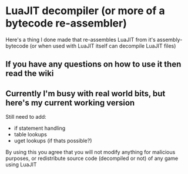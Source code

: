 LuaJIT decompiler (or more of a bytecode re-assembler)
======================================================

Here's a thing I done made that re-assembles LuaJIT from it's assembly-bytecode (or when used with LuaJIT itself can decompile LuaJIT files)


## If you have any questions on how to use it then read the wiki ##

## Currently I'm busy with real world bits, but here's my current working version ##
Still need to add:
* if statement handling
* table lookups
* uget lookups (if thats possible?)

By using this you agree that you will not modify anything for malicious purposes, or redistribute source code (decompiled or not) of any game using LuaJIT
